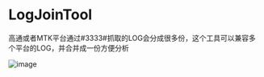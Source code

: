 # LogJoinTool
高通或者MTK平台通过#3333#抓取的LOG会分成很多份，这个工具可以兼容多个平台的LOG，并合并成一份方便分析


![image](https://github.com/zhuohengfeng/LogJoinTool/blob/master/screenshots/1.jpg)